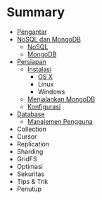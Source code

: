 # Summary

* [Pengantar](README.md)
* [NoSQL dan MongoDB](nosql_dan_mongodb.md)
   * [NoSQL](nosql.md)
   * [MongoDB](mongodb.md)
* [Persiapan](persiapan.md)
   * [Instalasi](instalasi.md)
       * [OS X](instalasi_os_x.md)
       * Linux
       * Windows
   * [Menjalankan MongoDB](menjalankan_mongodb.md)
   * [Konfigurasi](konfigurasi.md)
* [Database](database.md)
   * [Manajemen Pengguna](manajemen_pengguna.md)
* Collection
* Cursor
* Replication
* Sharding
* GridFS
* Optimasi
* Sekuritas
* Tips & Trik
* Penutup

